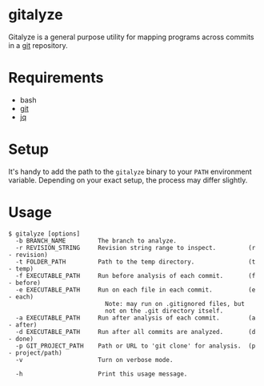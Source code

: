 # gitalyze

Gitalyze is a general purpose utility for mapping programs across commits in a [git](https://git-scm.com/) repository.

# Requirements

- bash
- [git](https://git-scm.com/)
- [jq](https://stedolan.github.io/jq/)

# Setup

It's handy to add the path to the `gitalyze` binary to your `PATH` environment variable. Depending on your exact setup, the process may differ slightly.

# Usage

    $ gitalyze [options]
      -b BRANCH_NAME         The branch to analyze.
      -r REVISION_STRING     Revision string range to inspect.         (r - revision)
      -t FOLDER_PATH         Path to the temp directory.               (t - temp)
      -f EXECUTABLE_PATH     Run before analysis of each commit.       (f - before)
      -e EXECUTABLE_PATH     Run on each file in each commit.          (e - each)
                               Note: may run on .gitignored files, but
                               not on the .git directory itself.
      -a EXECUTABLE_PATH     Run after analysis of each commit.        (a - after)
      -d EXECUTABLE_PATH     Run after all commits are analyzed.       (d - done)
      -p GIT_PROJECT_PATH    Path or URL to 'git clone' for analysis.  (p - project/path)
      -v                     Turn on verbose mode.

      -h                     Print this usage message.
